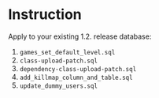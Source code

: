 # Instruction
Apply to your existing 1.2. release database:

1. `games_set_default_level.sql`
2. `class-upload-patch.sql`
3. `dependency-class-upload-patch.sql`
4. `add_killmap_column_and_table.sql`
5. `update_dummy_users.sql`
